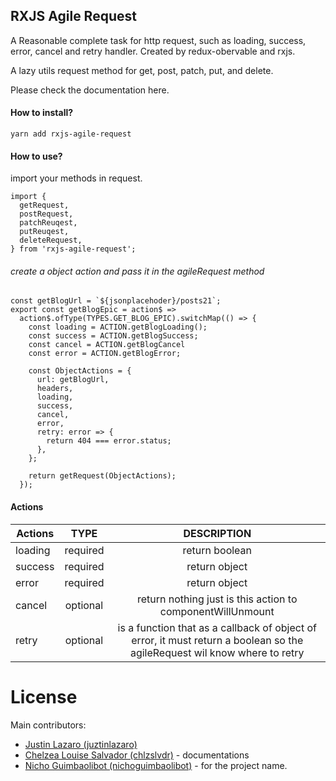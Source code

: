 ## RXJS Agile Request

A Reasonable complete task for http request, such as loading, success, error, cancel and retry handler.
Created by redux-obervable and rxjs.

A lazy utils request method for get, post, patch, put, and delete.

Please check the documentation here.

#### How to install?

`yarn add rxjs-agile-request`

#### How to use?

import your methods in request.

```
import {
  getRequest,
  postRequest,
  patchReuqest,
  putReuqest,
  deleteRequest,
} from 'rxjs-agile-request';
```

###### create a object action and pass it in the agileRequest method

```
const getBlogUrl = `${jsonplacehoder}/posts21`;
export const getBlogEpic = action$ =>
  action$.ofType(TYPES.GET_BLOG_EPIC).switchMap(() => {
    const loading = ACTION.getBlogLoading();
    const success = ACTION.getBlogSuccess;
    const cancel = ACTION.getBlogCancel
    const error = ACTION.getBlogError;

    const ObjectActions = {
      url: getBlogUrl,
      headers,
      loading,
      success,
      cancel,
      error,
      retry: error => {
        return 404 === error.status;
      },
    };

    return getRequest(ObjectActions);
  });
```

#### Actions

| Actions |   TYPE   |                                                        DESCRIPTION                                                        |
| ------- | :------: | :-----------------------------------------------------------------------------------------------------------------------: |
| loading | required |                                                      return boolean                                                       |
| success | required |                                                       return object                                                       |
| error   | required |                                                       return object                                                       |
| cancel  | optional |                                return nothing just is this action to componentWillUnmount                                 |
| retry   | optional | is a function that as a callback of object of error, it must return a boolean so the agileRequest wil know where to retry |

# License

Main contributors:

- [Justin Lazaro (juztinlazaro)](https://github.com/juztinlazaro)
- [Chelzea Louise Salvador (chlzslvdr)](https://github.com/chlzslvdr) - documentations
- [Nicho Guimbaolibot (nichoguimbaolibot)](https://github.com/nichoguimbaolibot) - for the project name.
